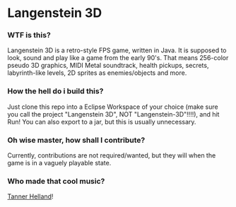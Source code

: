 # Langenstein 3D

### WTF is this?
Langenstein 3D is a retro-style FPS game, written in Java. It is supposed to look, sound and play like a game from the early 90's. That means 256-color pseudo 3D graphics, MIDI Metal soundtrack, health pickups, secrets, labyrinth-like levels, 2D sprites as enemies/objects and more.

### How the hell do i build this?
Just clone this repo into a Eclipse Workspace of your choice (make sure you call the project "Langenstein 3D", NOT "Langenstein-3D"!!!!), and hit Run!
You can also export to a jar, but this is usually unnecessary.

### Oh wise master, how shall I contribute?
Currently, contributions are not required/wanted, but they will when the game is in a vaguely playable state.

### Who made that cool music?
[Tanner Helland](http://www.tannerhelland.com/)!